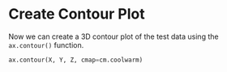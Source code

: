 # Create Contour Plot

Now we can create a 3D contour plot of the test data using the `ax.contour()` function.

```python
ax.contour(X, Y, Z, cmap=cm.coolwarm)
```
